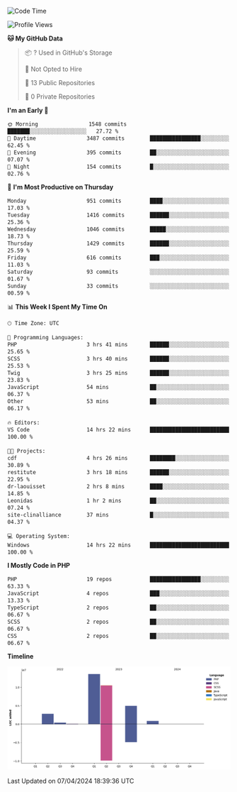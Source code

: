 <!--START_SECTION:waka-->
![Code Time](http://img.shields.io/badge/Code%20Time-1%2C583%20hrs%209%20mins-blue)

![Profile Views](http://img.shields.io/badge/Profile%20Views-0-blue)

**🐱 My GitHub Data** 

> 📦 ? Used in GitHub's Storage 
 > 
> 🚫 Not Opted to Hire
 > 
> 📜 13 Public Repositories 
 > 
> 🔑 0 Private Repositories 
 > 
**I'm an Early 🐤** 

```text
🌞 Morning                1548 commits        ███████░░░░░░░░░░░░░░░░░░   27.72 % 
🌆 Daytime                3487 commits        ████████████████░░░░░░░░░   62.45 % 
🌃 Evening                395 commits         ██░░░░░░░░░░░░░░░░░░░░░░░   07.07 % 
🌙 Night                  154 commits         █░░░░░░░░░░░░░░░░░░░░░░░░   02.76 % 
```
📅 **I'm Most Productive on Thursday** 

```text
Monday                   951 commits         ████░░░░░░░░░░░░░░░░░░░░░   17.03 % 
Tuesday                  1416 commits        ██████░░░░░░░░░░░░░░░░░░░   25.36 % 
Wednesday                1046 commits        █████░░░░░░░░░░░░░░░░░░░░   18.73 % 
Thursday                 1429 commits        ██████░░░░░░░░░░░░░░░░░░░   25.59 % 
Friday                   616 commits         ███░░░░░░░░░░░░░░░░░░░░░░   11.03 % 
Saturday                 93 commits          ░░░░░░░░░░░░░░░░░░░░░░░░░   01.67 % 
Sunday                   33 commits          ░░░░░░░░░░░░░░░░░░░░░░░░░   00.59 % 
```


📊 **This Week I Spent My Time On** 

```text
🕑︎ Time Zone: UTC

💬 Programming Languages: 
PHP                      3 hrs 41 mins       ██████░░░░░░░░░░░░░░░░░░░   25.65 % 
SCSS                     3 hrs 40 mins       ██████░░░░░░░░░░░░░░░░░░░   25.53 % 
Twig                     3 hrs 25 mins       ██████░░░░░░░░░░░░░░░░░░░   23.83 % 
JavaScript               54 mins             ██░░░░░░░░░░░░░░░░░░░░░░░   06.37 % 
Other                    53 mins             ██░░░░░░░░░░░░░░░░░░░░░░░   06.17 % 

🔥 Editors: 
VS Code                  14 hrs 22 mins      █████████████████████████   100.00 % 

🐱‍💻 Projects: 
cdf                      4 hrs 26 mins       ████████░░░░░░░░░░░░░░░░░   30.89 % 
restitute                3 hrs 18 mins       ██████░░░░░░░░░░░░░░░░░░░   22.95 % 
dr-laouisset             2 hrs 8 mins        ████░░░░░░░░░░░░░░░░░░░░░   14.85 % 
Leonidas                 1 hr 2 mins         ██░░░░░░░░░░░░░░░░░░░░░░░   07.24 % 
site-clinalliance        37 mins             █░░░░░░░░░░░░░░░░░░░░░░░░   04.37 % 

💻 Operating System: 
Windows                  14 hrs 22 mins      █████████████████████████   100.00 % 
```

**I Mostly Code in PHP** 

```text
PHP                      19 repos            ████████████████░░░░░░░░░   63.33 % 
JavaScript               4 repos             ███░░░░░░░░░░░░░░░░░░░░░░   13.33 % 
TypeScript               2 repos             ██░░░░░░░░░░░░░░░░░░░░░░░   06.67 % 
SCSS                     2 repos             ██░░░░░░░░░░░░░░░░░░░░░░░   06.67 % 
CSS                      2 repos             ██░░░░░░░░░░░░░░░░░░░░░░░   06.67 % 
```



**Timeline**

![Lines of Code chart](https://raw.githubusercontent.com/tahar-elgunaoui/tahar-elgunaoui/main/assets/bar_graph.png)


 Last Updated on 07/04/2024 18:39:36 UTC
<!--END_SECTION:waka-->
